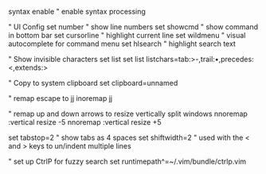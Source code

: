 syntax enable	" enable syntax processing

" UI Config
set number	" show line numbers
set showcmd	" show command in bottom bar
set cursorline	" highlight current line
set wildmenu	" visual autocomplete for command menu
set hlsearch	" highlight search text

" Show invisible characters
set list
set list listchars=tab:>-,trail:•,precedes:<,extends:>

" Copy to system clipboard
set clipboard=unnamed

" remap escape to jj
inoremap jj <esc>

" remap up and down arrows to resize vertically split windows
nnoremap <up> :vertical resize -5<cr>
nnoremap <down> :vertical resize +5<cr>

set tabstop=2 " show tabs as 4 spaces
set shiftwidth=2 " used with the < and > keys to un/indent multiple lines

" set up CtrlP for fuzzy search
set runtimepath^=~/.vim/bundle/ctrlp.vim
